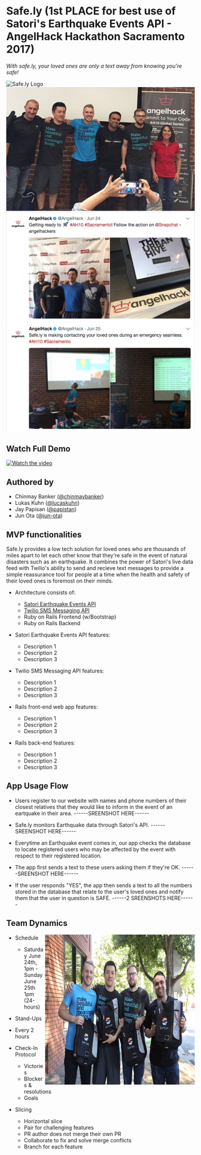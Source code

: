 # Safe.ly (1st PLACE for best use of Satori's Earthquake Events API - AngelHack Hackathon Sacramento 2017)
*With safe.ly, your loved ones are only a text away from knowing you're safe!*

![Safe.ly Logo](/public/images/logo.png)
![Winning](/public/images/satoriprize1.jpg)
![Tweet Image 1](/public/images/hackathon_photo.png)
![Tweet Image 2](/public/images/safely_demo.png)

## Watch Full Demo

[![Watch the video](/public/readme_images/youtube_screen.png)](https://youtu.be/aAwIbdGh1go)

## Authored by

* Chinmay Banker ([@chinmaybanker](https://github.com/chinmaybanker))
* Lukas Kuhn ([@lucaskuhn](https://github.com/LucasKuhn))
* Jay Papisan ([@papistan](https://github.com/papistan))
* Jun Ota ([@jun-ota](https://github.com/Jun-Ota))

## MVP functionalities

Safe.ly provides a low tech solution for loved ones who are thousands of miles apart to let each other know that they're safe in the event of natural disasters such as an earthquake. It combines the power of Satori's live data feed with Twilio's ability to send and recieve text messages to provide a simple reassurance tool for people at a time when the health and safety of their loved ones is foremost on their minds. 

* Architecture consists of:
  * [Satori Earthquake Events API](https://www.satori.com/channels/USGS-Earthquakes)
  * [Twilio SMS Messaging API](https://www.twilio.com/docs/tutorials/server-notifications-ruby-rails)
  * Ruby on Rails Frontend (w/Bootstrap)
  * Ruby on Rails Backend

* Satori Earthquake Events API features:
  * Description 1
  * Description 2
  * Description 3
  
* Twilio SMS Messaging API features:
  * Description 1
  * Description 2
  * Description 3

* Rails front-end web app features:
  * Description 1
  * Description 2
  * Description 3

* Rails back-end features:
  * Description 1
  * Description 2
  * Description 3


## App Usage Flow

* Users register to our website with names and phone numbers of their closest relatives that they would like to inform in the event of an eartquake in their area.
------SREENSHOT HERE------

* Safe.ly monitors Earthquake data through Satori's API.
------SREENSHOT HERE------

* Everytime an Earthquake event comes in, our app checks the database to locate registered users who may be affected by the event with respect to their registered location.

* The app first sends a text to these users asking them if they're OK.
------SREENSHOT HERE------

* If the user responds "YES", the app then sends a text to all the numbers stored in the database that relate to the user's loved ones and notify them that the user in question is SAFE.
------2 SREENSHOTS HERE------

## Team Dynamics
 <img src="/public/images/SI3A6041 (1).jpg" 
 alt="Team mates" title="Team" align="right" width="400" height="400"/>
 
* Schedule
  * Saturday June 24th, 1pm - Sunday June 25th 1pm (24-hours)

* Stand-Ups
 * Every 2 hours

* Check-In Protocol
  * Victories
  * Blockers & resolutions
  * Goals

* Slicing
  * Horizontal slice
  * Pair for challenging features
  * PR author does not merge their own PR
  * Collaborate to fix and solve merge conflicts
  * Branch for each feature


